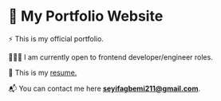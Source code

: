 # 💼 My Portfolio Website

⚡ This is my official portfolio.

👨🏽‍💻 I am currently open to frontend developer/engineer roles.

📝 This is my [resume.](https://drive.google.com/file/d/1XJlxSgtpBVavhaIkjarZeMNPTsHNBGja/view?usp=drivesdk)

📬 You can contact me here **seyifagbemi211@gmail.com**.
